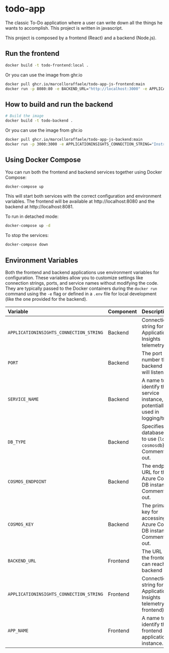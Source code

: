 # todo-app
The classic To-Do application where a user can write down all the things he wants to accomplish. This project is written in javascript.

This project is composed by a frontend (React) and a backend (Node.js).

## Run the frontend
```bash
docker build -t todo-frontend:local .
```

Or you can use the image from ghr.io

```bash
docker pull ghcr.io/marcelloraffaele/todo-app-js-frontend:main
docker run -p 8080:80 -e BACKEND_URL="http://localhost:3000" -e APPLICATIONINSIGHTS_CONNECTION_STRING="InstrumentationKey=..." -e APP_NAME="todo-app-frontend" ghcr.io/marcelloraffaele/todo-app-js-frontend:main
```

## How to build and run the backend
```bash
# Build the image
docker build -t todo-backend .
```
Or you can use the image from ghr.io

```bash
docker pull ghcr.io/marcelloraffaele/todo-app-js-backend:main
docker run -p 3000:3000 -e APPLICATIONINSIGHTS_CONNECTION_STRING="InstrumentationKey=..." ghcr.io/marcelloraffaele/todo-app-js-backend:main
```

## Using Docker Compose

You can run both the frontend and backend services together using Docker Compose:

```bash
docker-compose up
```

This will start both services with the correct configuration and environment variables. The frontend will be available at http://localhost:8080 and the backend at http://localhost:8081.

To run in detached mode:

```bash
docker-compose up -d
```

To stop the services:

```bash
docker-compose down
```

## Environment Variables

Both the frontend and backend applications use environment variables for configuration. These variables allow you to customize settings like connection strings, ports, and service names without modifying the code. They are typically passed to the Docker containers during the `docker run` command using the `-e` flag or defined in a `.env` file for local development (like the one provided for the backend).

| Variable                             | Component | Description                                                                 | Example Value                                                                                              |
| :----------------------------------- | :-------- | :-------------------------------------------------------------------------- | :--------------------------------------------------------------------------------------------------------- |
| `APPLICATIONINSIGHTS_CONNECTION_STRING` | Backend   | Connection string for Azure Application Insights telemetry.                 | `InstrumentationKey=...;IngestionEndpoint=...`                                                             |
| `PORT`                               | Backend   | The port number the backend server will listen on.                          | `3000`                                                                                                     |
| `SERVICE_NAME`                       | Backend   | A name to identify this service instance, potentially used in logging/tracing. | `todo-backend-local`                                                                                       |
| `DB_TYPE`                            | Backend   | Specifies the database type to use (`local` or `cosmosdb`). Commented out.  | `local`                                                                                                    |
| `COSMOS_ENDPOINT`                    | Backend   | The endpoint URL for the Azure Cosmos DB instance. Commented out.           | `https://<your-cosmos-db-account>.documents.azure.com:443/`                                                |
| `COSMOS_KEY`                         | Backend   | The primary key for accessing the Azure Cosmos DB instance. Commented out.  | `<your-cosmos-db-key>`                                                                                     |
| `BACKEND_URL`                        | Frontend  | The URL where the frontend can reach the backend API.                       | `http://localhost:3000`                                                                                    |
| `APPLICATIONINSIGHTS_CONNECTION_STRING` | Frontend  | Connection string for Azure Application Insights telemetry (for frontend).    | `InstrumentationKey=...`                                                                                   |
| `APP_NAME`                           | Frontend  | A name to identify the frontend application instance.                       | `todo-app-frontend`                                                                                        |
